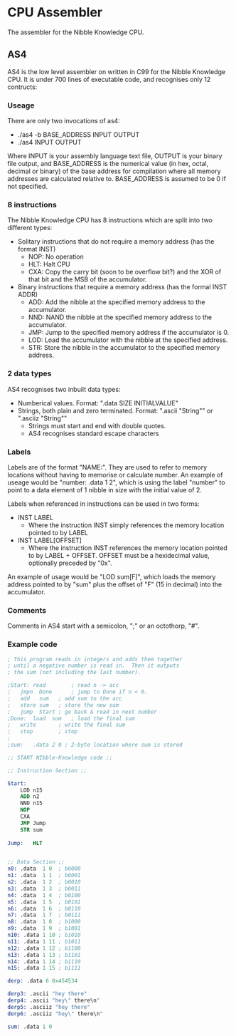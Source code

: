 CPU Assembler
===
The assembler for the Nibble Knowledge CPU.

AS4
---

AS4 is the low level assembler on written in C99 for the Nibble Knowledge CPU. It is under 700 lines of executable code, and recognises only 12 contructs:

### Useage ###
There are only two invocations of as4:
* ./as4 -b BASE_ADDRESS INPUT OUTPUT
* ./as4 INPUT OUTPUT

Where INPUT is your assembly language text file, OUTPUT is your binary file output, and BASE_ADDRESS is the numerical value (in hex, octal, decimal or binary) of the base address for compilation where all memory addresses are calculated relative to. BASE_ADDRESS is assumed to be 0 if not specified.

### 8 instructions ###
The Nibble Knowledge CPU has 8 instructions which are split into two different types:
* Solitary instructions that do not require a memory address (has the format INST)
	* NOP: No operation
	* HLT: Halt CPU
	* CXA: Copy the carry bit (soon to be overflow bit?) and the XOR of that bit and the MSB of the accumulator.
* Binary instructions that require a memory address (has the formal INST ADDR)
	* ADD: Add the nibble at the specified memory address to the accumulator.
	* NND: NAND the nibble at the specified memory address to the accumulator.
	* JMP: Jump to the specified memory address if the accumulator is 0.
	* LOD: Load the accumulator with the nibble at the specified address.
	* STR: Store the nibble in the accumulator to the specified memory address.

### 2 data types ###
AS4 recognises two inbuilt data types:
* Numberical values. Format: ".data SIZE INITIALVALUE"
* Strings, both plain and zero terminated. Format: ".ascii "String"" or ".asciiz "String""
	* Strings must start and end with double quotes.
	* AS4 recognises standard escape characters

### Labels ###
Labels are of the format "NAME:". They are used to refer to memory locations without having to memorise or calculate number.
An example of useage would be "number: .data 1 2", which is using the label "number" to point to a data element of 1 nibble in size with the initial value of 2.

Labels when referenced in instructions can be used in two forms:
* INST LABEL
	* Where the instruction INST simply references the memory location pointed to by LABEL
* INST LABEL[OFFSET]
	* Where the instruction INST references the memory location pointed to by LABEL + OFFSET. OFFSET must be a hexidecimal value, optionally preceded by "0x".

An example of usage would be "LOD sum[F]", which loads the memory address pointed to by "sum" plus the offset of "F" (15 in decimal) into the accumulator.

### Comments ###
Comments in AS4 start with a semicolon, ";" or an octothorp, "#".

### Example code ###
```nasm
; This program reads in integers and adds them together
; until a negative number is read in.  Then it outputs
; the sum (not including the last number).

;Start:	read		; read n -> acc
;	jmpn  Done  	; jump to Done if n < 0.
;	add   sum  	; add sum to the acc
;	store sum 	; store the new sum
;	jump  Start	; go back & read in next number
;Done:	load  sum 	; load the final sum
;	write 		; write the final sum
;	stop  		; stop
;
;sum:	.data 2 0 ; 2-byte location where sum is stored

;; START NIbble-Knowledge code ;;

;; Instruction Section ;;

Start: 
	LOD n15
	ADD n2
	NND n15
	NOP
	CXA 
	JMP Jump
	STR sum
	
Jump:	HLT 


;; Data Section ;;
n0: .data  1 0  ; b0000
n1: .data  1 1  ; b0001
n2: .data  1 2  ; b0010
n3: .data  1 3  ; b0011
n4: .data  1 4  ; b0100
n5: .data  1 5  ; b0101
n6: .data  1 6  ; b0110
n7: .data  1 7  ; b0111
n8: .data  1 8  ; b1000
n9: .data  1 9  ; b1001
n10: .data 1 10 ; b1010
n11: .data 1 11 ; b1011
n12: .data 1 12 ; b1100
n13: .data 1 13 ; b1101
n14: .data 1 14 ; b1110
n15: .data 1 15 ; b1111

derp: .data 6 0x454534

derp3: .ascii "hey there"
derp4: .ascii "hey\" there\n"
derp5: .asciiz "hey there"
derp6: .asciiz "hey\" there\n"

sum: .data 1 0
```
